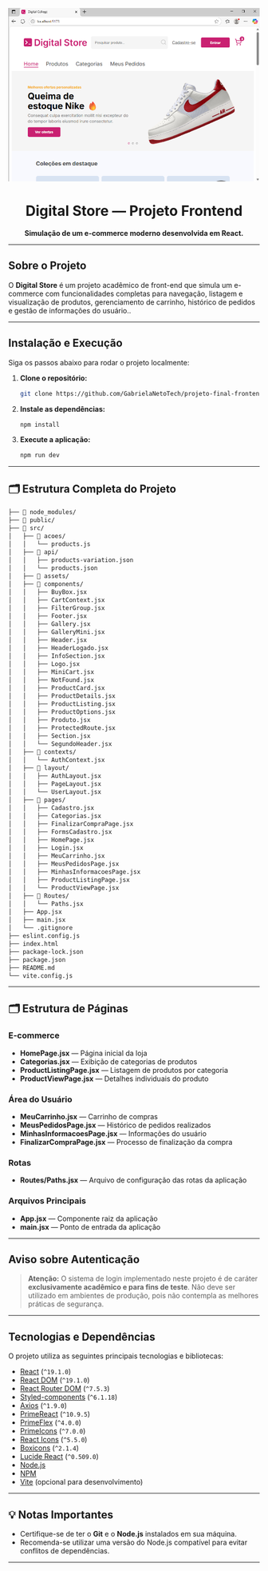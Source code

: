 <p align="center">
  <img src="image.png" alt="Print da tela principal da Digital Store" width="600" />
</p>

<h1 align="center"> Digital Store — Projeto Frontend</h1>

<p align="center">
  <strong>Simulação de um e-commerce moderno desenvolvida em React.</strong>
</p>

---

## Sobre o Projeto

O **Digital Store** é um projeto acadêmico de front-end que simula um e-commerce com funcionalidades completas para navegação, listagem e visualização de produtos, gerenciamento de carrinho, histórico de pedidos e gestão de informações do usuário..

---

## Instalação e Execução

Siga os passos abaixo para rodar o projeto localmente:

1. **Clone o repositório:**
   ```bash
   git clone https://github.com/GabrielaNetoTech/projeto-final-frontend.git
   ```


2. **Instale as dependências:**
   ```bash
   npm install
   ```

3. **Execute a aplicação:**
   ```bash
   npm run dev
   ```

---

## 🗂️ Estrutura Completa do Projeto

```plaintext
├── 📁 node_modules/
├── 📁 public/
├── 📁 src/
│   ├── 📁 acoes/
│   │   └── products.js         
│   ├── 📁 api/
│   │   ├── products-variation.json
│   │   └── products.json
│   ├── 📁 assets/
│   ├── 📁 components/
│   │   ├── BuyBox.jsx
│   │   ├── CartContext.jsx
│   │   ├── FilterGroup.jsx
│   │   ├── Footer.jsx
│   │   ├── Gallery.jsx
│   │   ├── GalleryMini.jsx
│   │   ├── Header.jsx
│   │   ├── HeaderLogado.jsx
│   │   ├── InfoSection.jsx
│   │   ├── Logo.jsx
│   │   ├── MiniCart.jsx
│   │   ├── NotFound.jsx
│   │   ├── ProductCard.jsx
│   │   ├── ProductDetails.jsx
│   │   ├── ProductListing.jsx
│   │   ├── ProductOptions.jsx
│   │   ├── Produto.jsx
│   │   ├── ProtectedRoute.jsx
│   │   ├── Section.jsx
│   │   └── SegundoHeader.jsx
│   ├── 📁 contexts/
│   │   └── AuthContext.jsx
│   ├── 📁 layout/
│   │   ├── AuthLayout.jsx
│   │   ├── PageLayout.jsx
│   │   └── UserLayout.jsx
│   ├── 📁 pages/
│   │   ├── Cadastro.jsx
│   │   ├── Categorias.jsx
│   │   ├── FinalizarCompraPage.jsx
│   │   ├── FormsCadastro.jsx
│   │   ├── HomePage.jsx
│   │   ├── Login.jsx
│   │   ├── MeuCarrinho.jsx
│   │   ├── MeusPedidosPage.jsx
│   │   ├── MinhasInformacoesPage.jsx
│   │   ├── ProductListingPage.jsx
│   │   └── ProductViewPage.jsx
│   ├── 📁 Routes/
│   │   └── Paths.jsx
│   ├── App.jsx
│   ├── main.jsx
│   └── .gitignore
├── eslint.config.js
├── index.html
├── package-lock.json
├── package.json
├── README.md
└── vite.config.js
```

---

## 🗂️ Estrutura de Páginas

### E-commerce

- **HomePage.jsx** — Página inicial da loja
- **Categorias.jsx** — Exibição de categorias de produtos
- **ProductListingPage.jsx** — Listagem de produtos por categoria
- **ProductViewPage.jsx** — Detalhes individuais do produto

### Área do Usuário

- **MeuCarrinho.jsx** — Carrinho de compras
- **MeusPedidosPage.jsx** — Histórico de pedidos realizados
- **MinhasInformacoesPage.jsx** — Informações do usuário
- **FinalizarCompraPage.jsx** — Processo de finalização da compra

### Rotas

- **Routes/Paths.jsx** — Arquivo de configuração das rotas da aplicação

### Arquivos Principais

- **App.jsx** — Componente raiz da aplicação
- **main.jsx** — Ponto de entrada da aplicação

---

## Aviso sobre Autenticação

> **Atenção:** O sistema de login implementado neste projeto é de caráter **exclusivamente acadêmico e para fins de teste**. Não deve ser utilizado em ambientes de produção, pois não contempla as melhores práticas de segurança.

---

## Tecnologias e Dependências

O projeto utiliza as seguintes principais tecnologias e bibliotecas:

- [React](https://reactjs.org/) (`^19.1.0`)
- [React DOM](https://react.dev/) (`^19.1.0`)
- [React Router DOM](https://reactrouter.com/) (`^7.5.3`)
- [Styled-components](https://styled-components.com/) (`^6.1.18`)
- [Axios](https://axios-http.com/) (`^1.9.0`)
- [PrimeReact](https://primereact.org/) (`^10.9.5`)
- [PrimeFlex](https://www.primefaces.org/primeflex/) (`^4.0.0`)
- [PrimeIcons](https://www.primefaces.org/primeicons/) (`^7.0.0`)
- [React Icons](https://react-icons.github.io/react-icons/) (`^5.5.0`)
- [Boxicons](https://boxicons.com/) (`^2.1.4`)
- [Lucide React](https://lucide.dev/) (`^0.509.0`)
- [Node.js](https://nodejs.org/)
- [NPM](https://www.npmjs.com/)
- [Vite](https://vitejs.dev/) (opcional para desenvolvimento)

---

## 💡 Notas Importantes

- Certifique-se de ter o **Git** e o **Node.js** instalados em sua máquina.
- Recomenda-se utilizar uma versão do Node.js compatível para evitar conflitos de dependências.

---